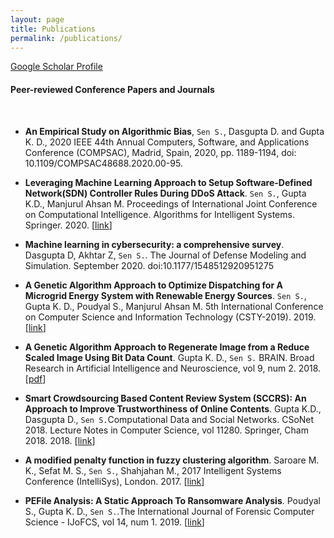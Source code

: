 ```yaml
---
layout: page
title: Publications
permalink: /publications/
---
```

<a href="https://scholar.google.com/citations?user=cM6n59UAAAAJ&hl=en" target="_blank">Google Scholar Profile</a>

#### Peer-reviewed Conference Papers and Journals
<br>

- **An Empirical Study on Algorithmic Bias**, `Sen S.`, Dasgupta D. and Gupta K. D., 2020 IEEE 44th Annual Computers, Software, and Applications Conference (COMPSAC), Madrid, Spain, 2020, pp. 1189-1194, 
doi: 10.1109/COMPSAC48688.2020.00-95.

- **Leveraging Machine Learning Approach to Setup Software-Defined Network(SDN) Controller Rules During DDoS Attack**. `Sen S.`, Gupta K.D., Manjurul Ahsan M. Proceedings of International Joint Conference on Computational Intelligence. Algorithms for Intelligent Systems. Springer. 2020.
[[link](https://www.researchgate.net/publication/334232646_Leveraging_Machine_Learning_Approach_to_Setup_Software-Defined_NetworkSDN_Controller_Rules_During_DDoS_Attack)]

- **Machine learning in cybersecurity: a comprehensive survey**. Dasgupta D, Akhtar Z, `Sen S.`. The Journal of Defense Modeling and Simulation. September 2020. doi:10.1177/1548512920951275

- **A Genetic Algorithm Approach to Optimize Dispatching for A Microgrid Energy System with Renewable Energy Sources**. `Sen S.`, Gupta K. D., Poudyal S., Manjurul Ahsan M. 5th International Conference on Computer Science and Information Technology (CSTY-2019). 2019. [[link](https://aircconline.com/csit/abstract/v9n14/csit91401.html)]

- **A Genetic Algorithm Approach to Regenerate Image from a Reduce Scaled Image Using Bit Data Count**. Gupta K. D., `Sen S.` BRAIN. Broad Research in Artificial Intelligence and Neuroscience, vol 9, num 2. 2018.[[pdf](brain.edusoft.ro/index.php/brain/article/viewFile/805/934)] 

- **Smart Crowdsourcing Based Content Review System (SCCRS): An Approach to Improve Trustworthiness of Online Contents**. Gupta K.D., Dasgupta D., `Sen S.`Computational Data and Social Networks. CSoNet 2018. Lecture Notes in Computer Science, vol 11280. Springer, Cham 2018. 2018. [[link](https://www.researchgate.net/publication/329015916_Smart_Crowdsourcing_Based_Content_Review_System_SCCRS_An_Approach_to_Improve_Trustworthiness_of_Online_Contents_7th_International_Conference_CSoNet_2018_Shanghai_China_December_18-20_2018_Proceedings)]

- **A modified penalty function in fuzzy clustering algorithm**. Saroare M. K., Sefat M. S., `Sen S.`, Shahjahan M.,  2017 Intelligent Systems Conference (IntelliSys), London. 2017. [[link](https://ieeexplore.ieee.org/abstract/document/8324332)]

- **PEFile Analysis: A Static Approach To Ransomware Analysis**. Poudyal S., Gupta K. D., `Sen S.`.The International Journal of Forensic Computer Science - IJoFCS, vol 14, num 1. 2019. [[link](http://ijofcs.org/abstract-v14n1-pp04.html)]
